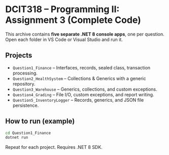 # DCIT318 – Programming II: Assignment 3 (Complete Code)

This archive contains **five separate .NET 8 console apps**, one per question. Open each folder in VS Code or Visual Studio and run it.

## Projects
- `Question1_Finance` – Interfaces, records, sealed class, transaction processing.
- `Question2_HealthSystem` – Collections & Generics with a generic repository.
- `Question3_Warehouse` – Generics, collections, and custom exceptions.
- `Question4_Grading` – File I/O, custom exceptions, and report writing.
- `Question5_InventoryLogger` – Records, generics, and JSON file persistence.

## How to run (example)
```bash
cd Question1_Finance
dotnet run
```

Repeat for each project. Requires .NET 8 SDK.
